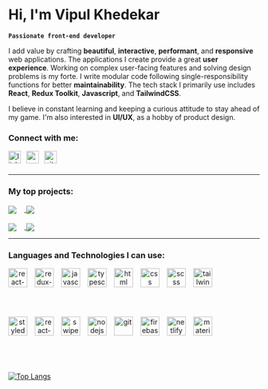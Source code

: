 # Hi, I'm Vipul Khedekar

**`Passionate front-end developer`**

I add value by crafting **beautiful**, **interactive**, **performant**, and **responsive** web applications. The applications I create provide a great **user experience**. Working on complex user-facing features and solving design problems is my forte. I write modular code following single-responsibility functions for better **maintainability**. The tech stack I primarily use includes **React**, **Redux Toolkit**, **Javascript**, and **TailwindCSS**.​​

I believe in constant learning and keeping a curious attitude to stay ahead of my game. I'm also interested in **UI/UX**, as a hobby of product design.

### Connect with me:

<div style="display:flex">
<a id="linkedin" href="https://www.linkedin.com/vipul-khedekar" target="_blank">
<img align="left" style="padding-right:0.5rem; padding-bottom:0.5rem" src="https://firebasestorage.googleapis.com/v0/b/github-profile-v1.appspot.com/o/misc%2Flinkedin.svg?alt=media&token=688e8603-d5a1-4931-a0e1-70e88c713237" alt="linkedin" height="25" width="25" />
</a>

<address>
<a id="email" href="mailto:k3vipul@gmail.com" target="_blank">
<img align="left" style="padding-right:0.5rem; padding-bottom:0.5rem" src="https://firebasestorage.googleapis.com/v0/b/github-profile-v1.appspot.com/o/misc%2Fgmail.svg?alt=media&token=1f388d9e-ad83-43f1-ae9f-5db764eb96d6" alt="email" height="25" width="25" />
</a>
</address>

<a id="github" href="https://github.com/vipul-khedekar" target="_blank">
<img src="https://firebasestorage.googleapis.com/v0/b/github-profile-v1.appspot.com/o/misc%2Fgithub-blue.svg?alt=media&token=42a0091e-8be2-442d-8637-2f8f7b0dd7db" alt="github" height="25" width="25" />
</a>
</div>
<hr />

### My top projects:

<a href="https://github.com/vipul-khedekar/top-1percent-exchange_buysell">
  <img align="center" style="padding-right:1rem" src="https://github-readme-stats-coyet3wro-vipul-khedekar.vercel.app/api/pin/?username=vipul-khedekar&repo=top-1percent-exchange_buysell&title_color=e3b448&text_color=cbd28f&icon_color=e3b448&bg_color=09150d&border_radius=2.25&hide_border=true" />
</a>
<a href="https://github.com/vipul-khedekar/mellowic_music-player-discovery">
  <img align="center" src="https://github-readme-stats-coyet3wro-vipul-khedekar.vercel.app/api/pin/?username=vipul-khedekar&repo=mellowic_music-player-discovery&title_color=e3b448&text_color=cbd28f&icon_color=e3b448&bg_color=09150d&border_radius=2.25&hide_border=true" />
</a>
<br /><br />

<a href="https://github.com/vipul-khedekar/pet-flex_adoption-alerts-sharing">
  <img align="center" style="padding-right:1rem" src="https://github-readme-stats-coyet3wro-vipul-khedekar.vercel.app/api/pin/?username=vipul-khedekar&repo=pet-flex_adoption-alerts-sharing&title_color=e3b448&text_color=cbd28f&icon_color=e3b448&bg_color=09150d&border_radius=2.25&hide_border=true" />
</a>
<a href="https://github.com/vipul-khedekar/taste-alchemist_browser">
  <img align="center" src="https://github-readme-stats-coyet3wro-vipul-khedekar.vercel.app/api/pin/?username=vipul-khedekar&repo=taste-alchemist_browser&title_color=e3b448&text_color=cbd28f&icon_color=e3b448&bg_color=09150d&border_radius=2.25&hide_border=true" />
</a>
<hr />

### Languages and Technologies I can use:

<div align="center" style="display:flex">
<img align="left" style="padding-right:0.75rem; padding-bottom:0.5rem" src="https://firebasestorage.googleapis.com/v0/b/github-profile-v1.appspot.com/o/tech-stack%2Freact-js.svg?alt=media&token=fae76cb2-cc5e-4a48-a475-b9365afbdacf" alt="react-js" height="38" width="38"/>

<img align="left" style="padding-right:0.75rem; padding-bottom:0.5rem" src="https://firebasestorage.googleapis.com/v0/b/github-profile-v1.appspot.com/o/tech-stack%2Fredux-toolkit.svg?alt=media&token=0cc44281-ca3d-4369-9048-fc4ea96cd10e" alt="redux-toolkit" height="38" width="38"/>

<img align="left" style="padding-right:0.75rem; padding-bottom:0.5rem" src="https://firebasestorage.googleapis.com/v0/b/github-profile-v1.appspot.com/o/tech-stack%2Fjavascript-es6.svg?alt=media&token=68448d0d-62f5-4845-8317-eded390d509d" alt="javascript" height="38" width="38"/>

<img align="left" style="padding-right:0.75rem; padding-bottom:0.5rem" src="https://firebasestorage.googleapis.com/v0/b/github-profile-v1.appspot.com/o/tech-stack%2Ftypescript.svg?alt=media&token=99fe3761-be02-4173-a16c-d32af77a473e" alt="typescript" height="38" width="38"/>

<img align="left" style="padding-right:0.75rem; padding-bottom:0.5rem" src="https://firebasestorage.googleapis.com/v0/b/github-profile-v1.appspot.com/o/tech-stack%2Fhtml-5.svg?alt=media&token=04478053-3948-4ff4-bae5-1e465a7df33f" alt="html" height="38" width="38"/>

<img align="left" style="padding-right:0.75rem; padding-bottom:0.5rem" src="https://firebasestorage.googleapis.com/v0/b/github-profile-v1.appspot.com/o/tech-stack%2Fcss-3.svg?alt=media&token=b1cbf66b-0cf4-4270-958c-32c21c246991" alt="css" height="38" width="38"/>

<img align="left" style="padding-right:0.75rem; padding-bottom:0.5rem" src="https://firebasestorage.googleapis.com/v0/b/github-profile-v1.appspot.com/o/tech-stack%2Fscss-sass.svg?alt=media&token=812c9e15-b3e3-4b90-86e3-db712f652c50" alt="scss" height="38" width="38"/>

<img align="left" style="padding-right:0.75rem; padding-bottom:0.5rem" src="https://firebasestorage.googleapis.com/v0/b/github-profile-v1.appspot.com/o/tech-stack%2Ftailwind-css.svg?alt=media&token=023ee713-7d34-4205-a309-76ed869ccdd8" alt="tailwind-css" height="38" width="38"/>
</div>
<br/><br/><br/>

<div align="center" style="display:flex">
<img align="left" style="padding-right:0.75rem; padding-bottom:0.5rem" src="https://firebasestorage.googleapis.com/v0/b/github-profile-v1.appspot.com/o/tech-stack%2Fstyled-components.svg?alt=media&token=bcdfc4c5-d641-4321-aba1-5eda0a264578" alt="styled-components" height="38" width="38"/>

<img align="left" style="padding-right:0.75rem; padding-bottom:0.5rem" src="https://firebasestorage.googleapis.com/v0/b/github-profile-v1.appspot.com/o/tech-stack%2Freact-router.svg?alt=media&token=718544df-a871-46f4-be7d-17aa79b59f15" alt="react-router" height="38" width="38"/>

<img align="left" style="padding-right:0.75rem; padding-bottom:0.5rem" src="https://firebasestorage.googleapis.com/v0/b/github-profile-v1.appspot.com/o/tech-stack%2Fswiper-js.svg?alt=media&token=597ba1f3-e53f-4326-b8b0-c17cf491d57a" alt="swiper-js" height="38" width="38"/>

<img align="left" style="padding-right:0.75rem; padding-bottom:0.5rem" src="https://firebasestorage.googleapis.com/v0/b/github-profile-v1.appspot.com/o/tech-stack%2Fnode-js.svg?alt=media&token=ad865555-ad89-4c34-9113-23cfe9845f91" alt="nodejs" height="38" width="38"/>

<img align="left" style="padding-right:0.75rem; padding-bottom:0.5rem" src="https://firebasestorage.googleapis.com/v0/b/github-profile-v1.appspot.com/o/tech-stack%2Fgit.svg?alt=media&token=5ca550e6-75a5-4c87-a222-afc1a0951a7a" alt="git" height="38" width="38"/>

<img align="left" style="padding-right:0.75rem; padding-bottom:0.5rem" src="https://firebasestorage.googleapis.com/v0/b/github-profile-v1.appspot.com/o/tech-stack%2Ffirebase.svg?alt=media&token=acffe181-f63b-410a-aeec-b6cea709cd50" alt="firebase" height="38" width="38"/>

<img align="left" style="padding-right:0.75rem; padding-bottom:0.5rem" src="https://firebasestorage.googleapis.com/v0/b/github-profile-v1.appspot.com/o/tech-stack%2Fnetlify.svg?alt=media&token=33b96e37-ed7a-4723-af2b-50928287ad57" alt="netlify" height="38" width="38"/>

<img align="left" style="padding-right:0.75rem; padding-bottom:0.5rem" src="https://firebasestorage.googleapis.com/v0/b/github-profile-v1.appspot.com/o/tech-stack%2Fmaterial-ui.svg?alt=media&token=afad584b-2247-4bcf-85ec-85ef56f9b60a" alt="material-ui" height="38" width="38"/>
</div>
<br/><br/><br/>

[![Top Langs](https://github-readme-stats-coyet3wro-vipul-khedekar.vercel.app/api/top-langs/?username=vipul-khedekar&layout=compact&title_color=e3b448&text_color=cbd28f&icon_color=e3b448&bg_color=09150d&border_radius=2.25&hide_border=true)](https://github.com/vipul-khedekar/github-readme-stats)
